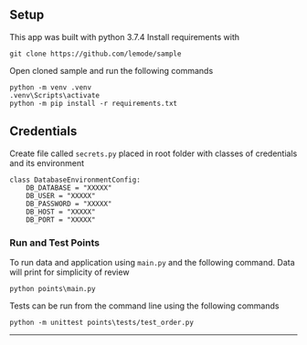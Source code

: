 ## Setup
This app was built with python 3.7.4 
Install requirements with
```
git clone https://github.com/lemode/sample
```

Open cloned sample and run the following commands
```
python -m venv .venv
.venv\Scripts\activate
python -m pip install -r requirements.txt
```

## Credentials
Create file called `secrets.py` placed in root folder with classes of credentials and its environment

```
class DatabaseEnvironmentConfig:
    DB_DATABASE = "XXXXX"
    DB_USER = "XXXXX"
    DB_PASSWORD = "XXXXX"
    DB_HOST = "XXXXX"
    DB_PORT = "XXXXX"
```

### Run and Test Points
To run data and application using `main.py` and the following command.
Data will print for simplicity of review
```
python points\main.py
```

Tests can be run from the command line using the following commands
```
python -m unittest points\tests/test_order.py
```
---- 

